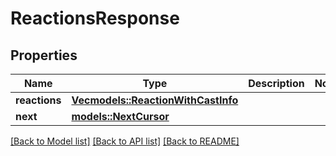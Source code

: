 # ReactionsResponse

## Properties

Name | Type | Description | Notes
------------ | ------------- | ------------- | -------------
**reactions** | [**Vec<models::ReactionWithCastInfo>**](ReactionWithCastInfo.md) |  | 
**next** | [**models::NextCursor**](NextCursor.md) |  | 

[[Back to Model list]](../README.md#documentation-for-models) [[Back to API list]](../README.md#documentation-for-api-endpoints) [[Back to README]](../README.md)


